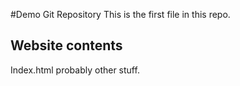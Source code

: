 #Demo Git Repository
This is the first file in this repo.

## Website contents
Index.html
probably other stuff.